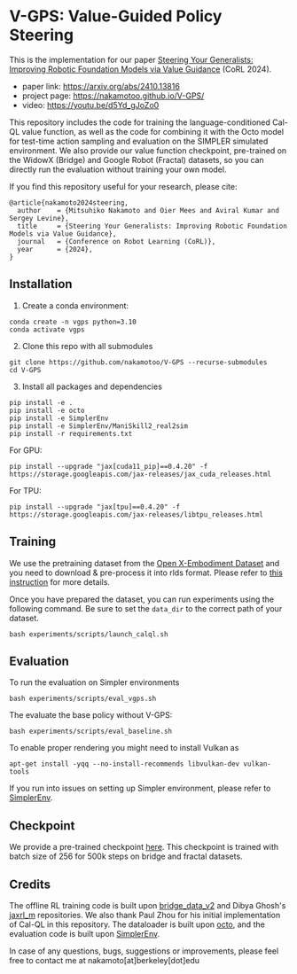# V-GPS: Value-Guided Policy Steering
This is the implementation for our paper [Steering Your Generalists: Improving Robotic Foundation Models via Value Guidance](https://arxiv.org/abs/2410.13816) (CoRL 2024). 
- paper link: https://arxiv.org/abs/2410.13816
- project page: https://nakamotoo.github.io/V-GPS/
- video: https://youtu.be/d5Yd_gJoZo0

This repository includes the code for training the language-conditioned Cal-QL value function, as well as the code for combining it with the Octo model for test-time action sampling and evaluation on the SIMPLER simulated environment. 
We also provide our value function checkpoint, pre-trained on the WidowX (Bridge) and Google Robot (Fractal) datasets, so you can directly run the evaluation without training your own model.

If you find this repository useful for your research, please cite:

```
@article{nakamoto2024steering,
  author    = {Mitsuhiko Nakamoto and Oier Mees and Aviral Kumar and Sergey Levine},
  title     = {Steering Your Generalists: Improving Robotic Foundation Models via Value Guidance},
  journal   = {Conference on Robot Learning (CoRL)},
  year      = {2024},
}
```

## Installation
1. Create a conda environment:
```
conda create -n vgps python=3.10
conda activate vgps
```

2. Clone this repo with all submodules
```
git clone https://github.com/nakamotoo/V-GPS --recurse-submodules
cd V-GPS
```

3. Install all packages and dependencies
```
pip install -e .
pip install -e octo
pip install -e SimplerEnv
pip install -e SimplerEnv/ManiSkill2_real2sim
pip install -r requirements.txt
```
For GPU:
```
pip install --upgrade "jax[cuda11_pip]==0.4.20" -f https://storage.googleapis.com/jax-releases/jax_cuda_releases.html
```
For TPU:
```
pip install --upgrade "jax[tpu]==0.4.20" -f https://storage.googleapis.com/jax-releases/libtpu_releases.html
```

## Training
We use the pretraining dataset from the [Open X-Embodiment Dataset](https://robotics-transformer-x.github.io/) and you need to download & pre-process it into rlds format. Please refer to [this instruction](https://github.com/rail-berkeley/orca?tab=readme-ov-file#octo-pretraining) for more details.

Once you have prepared the dataset, you can run experiments using the following command. Be sure to set the `data_dir` to the correct path of your dataset.
```
bash experiments/scripts/launch_calql.sh
```

## Evaluation
To run the evaluation on Simpler environments
```
bash experiments/scripts/eval_vgps.sh
```
The evaluate the base policy without V-GPS:
```
bash experiments/scripts/eval_baseline.sh
```

To enable proper rendering you might need to install Vulkan as 
```
apt-get install -yqq --no-install-recommends libvulkan-dev vulkan-tools
```
If you run into issues on setting up Simpler environment, please refer to [SimplerEnv](https://github.com/simpler-env/SimplerEnv).

## Checkpoint
We provide a pre-trained checkpoint [here](https://drive.google.com/drive/folders/1XWLq2zMCCOW5saNW0u84W2J9IjIiv2DX?usp=sharing). This checkpoint is trained with batch size of 256 for 500k steps on bridge and fractal datasets.

## Credits
The offline RL training code is built upon [bridge_data_v2](https://github.com/rail-berkeley/bridge_data_v2) and Dibya Ghosh's [jaxrl_m](https://github.com/dibyaghosh/jaxrl_m) repositories. We also thank Paul Zhou for his initial implementation of Cal-QL in this repository.
The dataloader is built upon [octo](https://github.com/octo-models/octo), and the evaluation code is built upon [SimplerEnv](https://github.com/simpler-env/SimplerEnv).

In case of any questions, bugs, suggestions or improvements, please feel free to contact me at nakamoto\[at\]berkeley\[dot\]edu 
